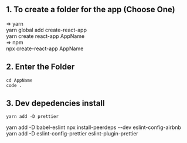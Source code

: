 ## 1. To create a folder for the app (Choose One)

=> yarn  
    yarn global add create-react-app  
    yarn create react-app AppName  
 => npm  
 npx create-react-app AppName

## 2. Enter the Folder

    cd AppName
    code .
## 3. Dev depedencies install
    yarn add -D prettier
yarn add -D babel-eslint
npx install-peerdeps --dev eslint-config-airbnb
yarn add -D eslint-config-prettier eslint-plugin-prettier

